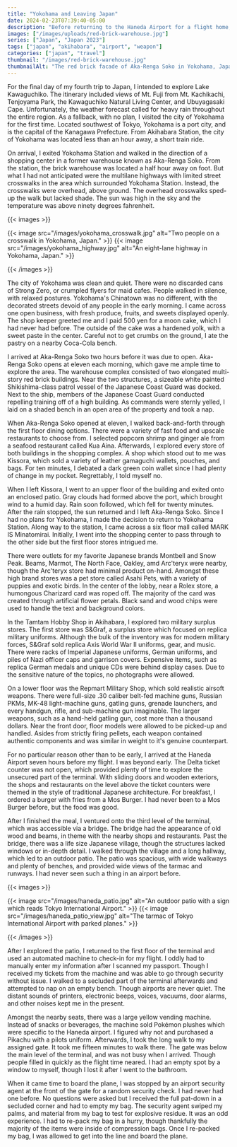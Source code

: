 ```yaml
---
title: "Yokohama and Leaving Japan"
date: 2024-02-23T07:39:40-05:00
description: "Before returning to the Haneda Airport for a flight home, I visited Yokohama for the first time."
images: ["/images/uploads/red-brick-warehouse.jpg"]
series: ["Japan", "Japan 2023"]
tags: ["japan", "akihabara", "airport", "weapon"]
categories: ["japan", "travel"]
thumbnail: "/images/red-brick-warehouse.jpg"
thumbnailAlt: "The red brick facade of Aka-Renga Soko in Yokohama, Japan."
---
```


For the final day of my fourth trip to Japan, I intended to explore Lake Kawaguchiko. The itinerary included views of Mt. Fuji from Mt. Kachikachi, Tenjoyama Park, the Kawaguchiko Natural Living Center, and Ubuyagasaki Cape. Unfortunately, the weather forecast called for heavy rain throughout the entire region. As a fallback, with no plan, I visited the city of Yokohama for the first time. Located southwest of Tokyo, Yokohama is a port city, and is the capital of the Kanagawa Prefecture. From Akihabara Station, the city of Yokohama was located less than an hour away, a short train ride.

On arrival, I exited Yokohama Station and walked in the direction of a shopping center in a former warehouse known as Aka-Renga Soko. From the station, the brick warehouse was located a half hour away on foot. But what I had not anticipated were the multilane highways with limited street crosswalks in the area which surrounded Yokohama Station. Instead, the crosswalks were overhead, above ground. The overhead crosswalks sped-up the walk but lacked shade. The sun was high in the sky and the temperature was above ninety degrees fahrenheit.

{{< images >}}

{{< image src="/images/yokohama_crosswalk.jpg" alt="Two people on a crosswalk in Yokohama, Japan." >}}
{{< image src="/images/yokohama_highway.jpg" alt="An eight-lane highway in Yokohama, Japan." >}}

{{< /images >}}

The city of Yokohama was clean and quiet. There were no discarded cans of Strong Zero, or crumpled flyers for maid cafes. People walked in silence, with relaxed postures. Yokohama's Chinatown was no different, with the decorated streets devoid of any people in the early morning. I came across one open business, with fresh produce, fruits, and sweets displayed openly. The shop keeper greeted me and I paid 500 yen for a moon cake, which I had never had before. The outside of the cake was a hardened yolk, with a sweet paste in the center. Careful not to get crumbs on the ground, I ate the pastry on a nearby Coca-Cola bench.

I arrived at Aka-Renga Soko two hours before it was due to open. Aka-Renga Soko opens at eleven each morning, which gave me ample time to explore the area. The warehouse complex consisted of two elongated multi-story red brick buildings. Near the two structures, a sizeable white painted Shikishima-class patrol vessel of the Japanese Coast Guard was docked. Next to the ship, members of the Japanese Coast Guard conducted repelling training off of a high building. As commands were sternly yelled, I laid on a shaded bench in an open area of the property and took a nap.

When Aka-Renga Soko opened at eleven, I walked back-and-forth through the first floor dining options. There were a variety of fast food and upscale restaurants to choose from. I selected popcorn shrimp and ginger ale from a seafood restaurant called Kua Aina. Afterwards, I explored every store of both buildings in the shopping complex. A shop which stood out to me was Kissora, which sold a variety of leather gamaguchi wallets, pouches, and bags. For ten minutes, I debated a dark green coin wallet since I had plenty of change in my pocket. Regrettably, I told myself no.

When I left Kissora, I went to an upper floor of the building and exited onto an enclosed patio. Gray clouds had formed above the port, which brought wind to a humid day. Rain soon followed, which fell for twenty minutes. After the rain stopped, the sun returned and I left Aka-Renga Soko. Since I had no plans for Yokohama, I made the decision to return to Yokohama Station. Along way to the station, I came across a six floor mall called MARK IS Minatomirai. Initially, I went into the shopping center to pass through to the other side but the first floor stores intrigued me.

There were outlets for my favorite Japanese brands Montbell and Snow Peak. Beams, Marmot, The North Face, Oakley, amd Arc'teryx were nearby, though the Arc'teryx store had minimal product on-hand. Amongst these high brand stores was a pet store called Asahi Pets, with a variety of puppies and exotic birds. In the center of the lobby, near a Rolex store, a humongous Charizard card was roped off. The majority of the card was created through artificial flower petals. Black sand and wood chips were used to handle the text and background colors.

<!-- Returning to Akihabara -->

In the Tamtam Hobby Shop in Akihabara, I explored two military surplus stores. The first store was S&Graf, a surplus store which focused on replica military uniforms. Although the bulk of the inventory was for modern military forces, S&Graf sold replica Axis World War II uniforms, gear, and music. There were racks of Imperial Japanese uniforms, German uniforms, and piles of Nazi officer caps and garrison covers. Expensive items, such as replica German medals and unique CDs were behind display cases. Due to the sensitive nature of the topics, no photographs were allowed.

On a lower floor was the Repmart Military Shop, which sold realistic airsoft weapons. There were full-size .30 caliber belt-fed machine guns, Russian PKMs, MK-48 light-machine guns, gatling guns, grenade launchers, and every handgun, rifle, and sub-machine gun imaginable. The larger weapons, such as a hand-held gatling gun, cost more than a thousand dollars. Near the front door, floor models were allowed to be picked-up and handled. Asides from strictly firing pellets, each weapon contained authentic components and was similar in weight to it's genuine counterpart.

<!-- Remainder of time in Akihabara / Packing -->

<!-- Leaving for Haneda -->

For no particular reason other than to be early, I arrived at the Haneda Airport seven hours before my flight. I was beyond early. The Delta ticket counter was not open, which provided plenty of time to explore the unsecured part of the terminal. With sliding doors and wooden exteriors, the shops and restaurants on the level above the ticket counters were themed in the style of traditional Japanese architecture. For breakfast, I ordered a burger with fries from a Mos Burger. I had never been to a Mos Burger before, but the food was good.

After I finished the meal, I ventured onto the third level of the terminal, which was accessible via a bridge. The bridge had the appearance of old wood and beams, in theme with the nearby shops and restaurants. Past the bridge, there was a life size Japanese village, though the structures lacked windows or in-depth detail. I walked through the village and a long hallway, which led to an outdoor patio. The patio was spacious, with wide walkways and plenty of benches, and provided wide views of the tarmac and runways. I had never seen such a thing in an airport before.

{{< images >}}

{{< image src="/images/haneda_patio.jpg" alt="An outdoor patio with a sign which reads Tokyo International Airport." >}}
{{< image src="/images/haneda_patio_view.jpg" alt="The tarmac of Tokyo International Airport with parked planes." >}}

{{< /images >}}

After I explored the patio, I returned to the first floor of the terminal and used an automated machine to check-in for my flight. I oddly had to manually enter my information after I scanned my passport. Though I received my tickets from the machine and was able to go through security without issue. I walked to a secluded part of the terminal afterwards and attempted to nap on an empty bench. Though airports are never quiet. The distant sounds of printers, electronic beeps, voices, vacuums, door alarms, and other noises kept me in the present.

Amongst the nearby seats, there was a large yellow vending machine. Instead of snacks or beverages, the machine sold Pokémon plushes which were specific to the Haneda airport. I figured why not and purchased a Pikachu with a pilots uniform. Afterwards, I took the long walk to my assigned gate. It took me fifteen minutes to walk there. The gate was below the main level of the terminal, and was not busy when I arrived. Though people filled in quickly as the flight time neared. I had an empty spot by a window to myself, though I lost it after I went to the bathroom.

When it came time to board the plane, I was stopped by an airport security agent at the front of the gate for a random security check. I had never had one before. No questions were asked but I received the full pat-down in a secluded corner and had to empty my bag. The security agent swiped my palms, and material from my bag to test for explosive residue. It was an odd experience. I had to re-pack my bag in a hurry, though thankfully the majority of the items were inside of compression bags. Once I re-packed my bag, I was allowed to get into the line and board the plane.
